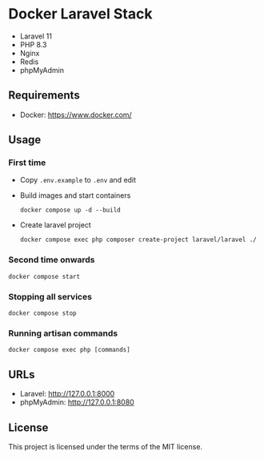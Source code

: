# Docker Laravel Stack
- Laravel 11
- PHP 8.3
- Nginx
- Redis
- phpMyAdmin

## Requirements
- Docker: https://www.docker.com/

## Usage
### First time
- Copy ```.env.example``` to ```.env``` and edit

- Build images and start containers
    ```
    docker compose up -d --build
    ```

- Create laravel project
    ```
    docker compose exec php composer create-project laravel/laravel ./
    ```

### Second time onwards
```
docker compose start
```

### Stopping all services
```
docker compose stop
```

### Running artisan commands
```
docker compose exec php [commands]
```

## URLs
- Laravel: http://127.0.0.1:8000
- phpMyAdmin: http://127.0.0.1:8080

## License
This project is licensed under the terms of the MIT license.
